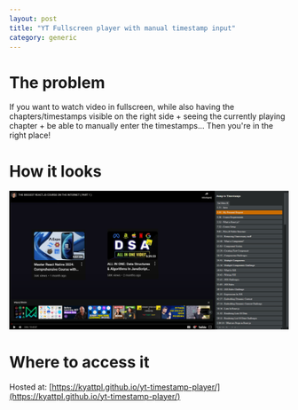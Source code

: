 ```yaml
---
layout: post
title: "YT Fullscreen player with manual timestamp input"
category: generic
---
```


# The problem
If you want to watch video in fullscreen, while also having the chapters/timestamps visible
on the right side + seeing the currently playing chapter + be able to manually enter the timestamps...
Then you're in the right place!

# How it looks
![image of the player](2024-10-31-yt-1.png)

# Where to access it
Hosted at: [https://kyattpl.github.io/yt-timestamp-player/](https://kyattpl.github.io/yt-timestamp-player/)